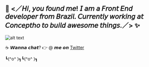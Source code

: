 ## 👋 <／𝘏𝘪, 𝘺𝘰𝘶 𝘧𝘰𝘶𝘯𝘥 𝘮𝘦! 𝘐 𝘢𝘮 𝘢 𝘍𝘳𝘰𝘯𝘵 𝘌𝘯𝘥 𝘥𝘦𝘷𝘦𝘭𝘰𝘱𝘦𝘳 𝘧𝘳𝘰𝘮 𝘉𝘳𝘢𝘻𝘪𝘭. 𝘊𝘶𝘳𝘳𝘦𝘯𝘵𝘭𝘺 𝘸𝘰𝘳𝘬𝘪𝘯𝘨 𝘢𝘵 𝘊𝘰𝘯𝘤𝘦𝘱𝘵𝘩𝘰 𝘵𝘰 𝘣𝘶𝘪𝘭𝘥 𝘢𝘸𝘦𝘴𝘰𝘮𝘦 𝘵𝘩𝘪𝘯𝘨𝘴.／> ✨

![alt text](https://1.bp.blogspot.com/-BTAN_rO9SVk/VOIGvx29cPI/AAAAAAAAAfw/UalczoFhF5w/s1600/dino-chrome.gif "Internet off")

☕ 𝙒𝙖𝙣𝙣𝙖 𝙘𝙝𝙖𝙩? 👉 @ 𝙢𝙚 𝙤𝙣 [Twitter](https://twitter.com/htmayara_) 

┗(^o^ )┓┗(^o^ )┓





